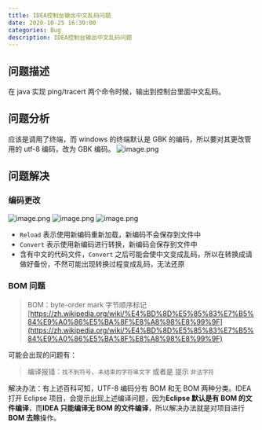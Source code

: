 ```yaml
---
title: IDEA控制台输出中文乱码问题
date: 2020-10-25 16:30:00
categories: Bug
description: IDEA控制台输出中文乱码问题
---
```


## 问题描述

在 java 实现 ping/tracert 两个命令时候，输出到控制台里面中文乱码。

## 问题分析

应该是调用了终端，而 windows 的终端默认是 GBK 的编码，所以要对其更改管用的 utf-8 编码，改为 GBK 编码。
![image.png](https://cdn.nlark.com/yuque/0/2020/png/1484158/1603613519544-dc851d0f-e0c0-4a0a-9a2d-0043285b3db0.png#align=left&display=inline&height=441&margin=%5Bobject%20Object%5D&name=image.png&originHeight=881&originWidth=706&size=74813&status=done&style=shadow&width=353)

## 问题解决

### 编码更改

![image.png](https://cdn.nlark.com/yuque/0/2020/png/1484158/1603613302488-7bd6d045-81c3-470c-a57c-05a020588fcd.png#align=left&display=inline&height=511&margin=%5Bobject%20Object%5D&name=image.png&originHeight=1022&originWidth=1449&size=141645&status=done&style=shadow&width=724.5)
![image.png](https://cdn.nlark.com/yuque/0/2020/png/1484158/1603613687953-21f1bbc9-b0bc-4db4-a935-3fcf6275909f.png#align=left&display=inline&height=185&margin=%5Bobject%20Object%5D&name=image.png&originHeight=369&originWidth=1920&size=135691&status=done&style=shadow&width=960)
![image.png](https://cdn.nlark.com/yuque/0/2020/png/1484158/1603613719305-ac9dc39b-2c6a-4350-9f31-49d48dbedfe5.png#align=left&display=inline&height=110&margin=%5Bobject%20Object%5D&name=image.png&originHeight=220&originWidth=764&size=24151&status=done&style=none&width=382)

- `Reload` 表示使用新编码重新加载，新编码不会保存到文件中
- `Convert` 表示使用新编码进行转换，新编码会保存到文件中
- 含有中文的代码文件，`Convert` 之后可能会使中文变成乱码，所以在转换成请做好备份，不然可能出现转换过程变成乱码，无法还原

### BOM 问题

> BOM：byte-order mark 字节顺序标记
> [https://zh.wikipedia.org/wiki/%E4%BD%8D%E5%85%83%E7%B5%84%E9%A0%86%E5%BA%8F%E8%A8%98%E8%99%9F](https://zh.wikipedia.org/wiki/%E4%BD%8D%E5%85%83%E7%B5%84%E9%A0%86%E5%BA%8F%E8%A8%98%E8%99%9F)

可能会出现的问题有：

> 编译报错：`找不到符号`、`未结束的字符串文字` 或者是 提示 `非法字符`

解决办法：有上述百科可知，UTF-8 编码分有 BOM 和无 BOM 两种分类。IDEA 打开 Eclipse 项目，会提示出现上述编译问题，因为**Eclipse 默认是有 BOM 的文件编译**，而**IDEA 只能编译无 BOM 的文件编译**，所以解决办法就是对项目进行**BOM 去除**操作。
